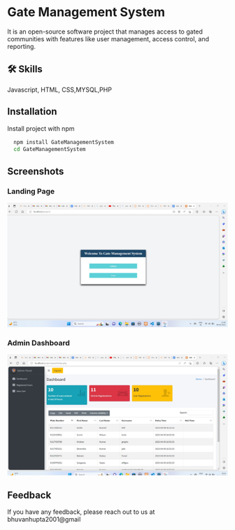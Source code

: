
# Gate Management System

It is an open-source software project that manages access to gated communities with features like user management, access control, and reporting.

## 🛠 Skills
Javascript, HTML, CSS,MYSQL,PHP


## Installation

Install project with npm

```bash
  npm install GateManagementSystem
  cd GateManagementSystem
```
    
## Screenshots

### Landing Page
![App Screenshot](https://github.com/bhuvan10/GateManagementSystem/blob/main/screenshots/1.jpg?raw=true)

### Admin Dashboard
![App Screenshot](https://github.com/bhuvan10/GateManagementSystem/blob/main/screenshots/abc.jpg?raw=true)


## Feedback

If you have any feedback, please reach out to us at bhuvanhupta2001@gmail

